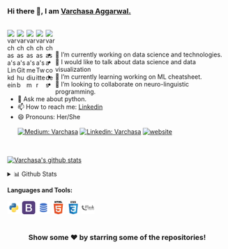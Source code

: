 ### Hi there 👋, I am [Varchasa Aggarwal.](https://varchasaaggarwal.herokuapp.com/)
<br>
<a href="https://linkedin.com/in/varchasaaggarwal06">
  <img align="left" alt="varchasa's Linkdein" width="22px" src="https://cdn.jsdelivr.net/npm/simple-icons@v3/icons/linkedin.svg" />
</a>
<a href="https://github.com/varchasa">
  <img align="left" alt="varchasa's Github" width="22px" src="https://cdn.jsdelivr.net/npm/simple-icons@v3/icons/github.svg" />
</a>
<a href="https://varchasaaggarwal.medium.com/">
  <img align="left" alt="varchasa's medium" width="22px" src="https://cdn.jsdelivr.net/npm/simple-icons@v3/icons/medium.svg" />
</a>
<a href="https://twitter.com/VarchasaA">
  <img align="left" alt="varchasa's Twitter" width="22px" src="https://cdn.jsdelivr.net/npm/simple-icons@v3/icons/twitter.svg" />
</a>
<a href ="https://www.youtube.com/channel/UC5PbY-7GMuFvG7ifMwbqe2A">
  <img align="left" alt="varchasa codes" width="22px" src="https://cdn.jsdelivr.net/npm/simple-icons@v3/icons/youtube.svg" />
 </a>
<br>
<br>

- 🔭 I’m currently working on data science and technologies.
- 💬 I would like to talk about data science and data visualization
- 🌱 I’m currently learning working on ML cheatsheet. 
- 👯 I’m looking to collaborate on neuro-linguistic programming.
- 💬 Ask me about python.
- 📫 How to reach me: [Linkedin](https://linkedin.com/in/varchasaaggarwal06)
- 😄 Pronouns: Her/She 
<br><br>
[![Medium: Varchasa](https://img.shields.io/badge/-Varchasa-green?style=flat-square&logo=Medium&logoColor=white&link=https://varchasaaggarwal.medium.com/)](https://varchasaaggarwal.medium.com/)
[![Linkedin: Varchasa](https://img.shields.io/badge/-Varchasa-blue?style=flat-square&logo=Linkedin&logoColor=white&link=https://www.linkedin.com/in/varchasaaggarwal06/)](https://www.linkedin.com/in/varchasaaggarwal06/)
[![website](https://img.shields.io/badge/PortfolioWebsite-varchasaaggarwal.herokuapp.com-2648ff?style=flat-square&logo=google-chrome)](https://varchasaaggarwal.herokuapp.com/)

<br><br>
[![Varchasa's github stats](https://github-readme-stats.vercel.app/api?username=varchasa)](https://github.com/varchasa/github-readme-stats)

 <details>
<summary>📊 Github Stats</summary>

<p align="center"> <img src="https://github-readme-stats.vercel.app/api?username=varchasa&show_icons=true&theme=gotham" alt="Varchasa Aggarwal | Stats" />

</details>

**Languages and Tools:**  
<br>
<code><img height="30" src="https://raw.githubusercontent.com/github/explore/80688e429a7d4ef2fca1e82350fe8e3517d3494d/topics/python/python.png"></code>
<code><img height="30" src="https://raw.githubusercontent.com/github/explore/80688e429a7d4ef2fca1e82350fe8e3517d3494d/topics/bootstrap/bootstrap.png"></code>
<code><img height="30" src="https://raw.githubusercontent.com/github/explore/80688e429a7d4ef2fca1e82350fe8e3517d3494d/topics/sql/sql.png"></code>
<code><img height="30" src="https://raw.githubusercontent.com/github/explore/80688e429a7d4ef2fca1e82350fe8e3517d3494d/topics/html/html.png"></code>
<code><img height="30" src="https://raw.githubusercontent.com/github/explore/80688e429a7d4ef2fca1e82350fe8e3517d3494d/topics/css/css.png"></code>
<code><img height="30" src="https://raw.githubusercontent.com/github/explore/80688e429a7d4ef2fca1e82350fe8e3517d3494d/topics/flask/flask.png"></code>
<br><br>
<div align="center">

### Show some ❤️ by starring some of the repositories!

</div>
